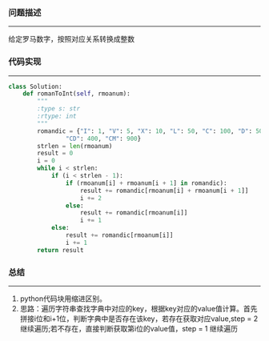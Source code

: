 ### 问题描述
***
给定罗马数字，按照对应关系转换成整数

### 代码实现
***
```python
class Solution:
    def romanToInt(self, rmoanum):
        """
        :type s: str
        :rtype: int
        """
        romandic = {"I": 1, "V": 5, "X": 10, "L": 50, "C": 100, "D": 500, "M": 1000, "IV": 4, "IX": 9, "XL": 40, "XC": 90,
                "CD": 400, "CM": 900}
        strlen = len(rmoanum)
        result = 0
        i = 0
        while i < strlen:
            if (i < strlen - 1):
                if (rmoanum[i] + rmoanum[i + 1] in romandic):
                    result += romandic[rmoanum[i] + rmoanum[i + 1]]
                    i += 2
                else:
                    result += romandic[rmoanum[i]]
                    i += 1
            else:
                result += romandic[rmoanum[i]]
                i += 1
        return result
```
### 总结
***
1. python代码块用缩进区别。
2. 思路：遍历字符串查找字典中对应的key，根据key对应的value值计算。首先拼接i位和i+1位，判断字典中是否存在该key，若存在获取对应value,step = 2 继续遍历;若不存在，直接判断获取第i位的value值，step = 1 继续遍历